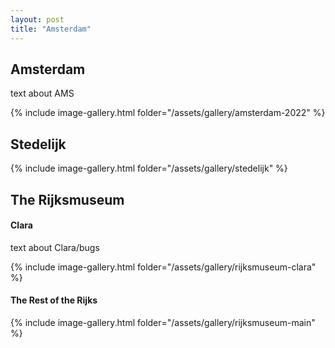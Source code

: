 ```yaml
---
layout: post
title: "Amsterdam"
---
```


## Amsterdam
text about AMS

{% include image-gallery.html folder="/assets/gallery/amsterdam-2022" %}

## Stedelijk

{% include image-gallery.html folder="/assets/gallery/stedelijk" %}

## The Rijksmuseum

#### Clara
text about Clara/bugs

{% include image-gallery.html folder="/assets/gallery/rijksmuseum-clara" %}

#### The Rest of the Rijks

{% include image-gallery.html folder="/assets/gallery/rijksmuseum-main" %}